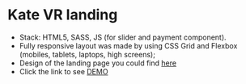 # Kate VR landing
- Stack: HTML5, SASS, JS (for slider and payment component).
- Fully responsive layout was made by using CSS Grid and Flexbox (mobiles, tablets, laptops, high screens);
- Design of the landing page you could find [here](https://www.figma.com/file/50zgLU65Mcd3MisFHMfLfx/POTR-POTS_FE-students)
- Click the link to see [DEMO](https://ipanda177.github.io/KateVR-layout/)
